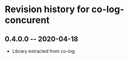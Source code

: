 # Revision history for co-log-concurent

## 0.4.0.0 -- 2020-04-18

* Library extracted from co-log.
